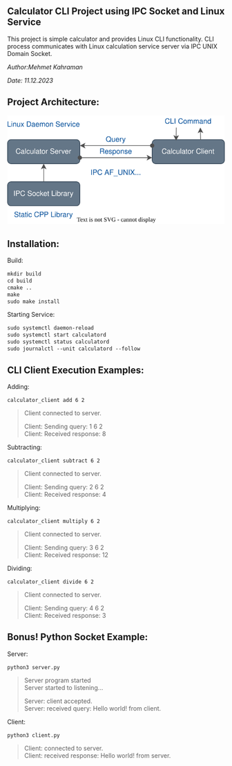 ## Calculator CLI Project using IPC Socket and Linux Service

This project is simple calculator and provides Linux CLI functionality. CLI process communicates with Linux calculation service server via IPC UNIX Domain Socket.

*Author:Mehmet Kahraman*

*Date: 11.12.2023*


Project Architecture:
---

![](architecture.svg)

Installation:
---

Build:
```
mkdir build
cd build
cmake ..
make
sudo make install
```

Starting Service:
```
sudo systemctl daemon-reload
sudo systemctl start calculatord
sudo systemctl status calculatord
sudo journalctl --unit calculatord --follow
```

CLI Client Execution Examples:
---

Adding:
```
calculator_client add 6 2
```
> Client connected to server. 
>
> Client: Sending query: 1 6 2  
> Client: Received response: 8

Subtracting:
```
calculator_client subtract 6 2
```
> Client connected to server. 
>
> Client: Sending query: 2 6 2  
> Client: Received response: 4

Multiplying:
```
calculator_client multiply 6 2
```
> Client connected to server. 
>
> Client: Sending query: 3 6 2  
> Client: Received response: 12

Dividing:
```
calculator_client divide 6 2
```
> Client connected to server. 
>
> Client: Sending query: 4 6 2  
> Client: Received response: 3

Bonus! Python Socket Example:
---

Server:
```
python3 server.py
```
> Server program started  
> Server started to listening...
> 
> Server: client accepted.  
> Server: received query:  Hello world! from client.

Client:
```
python3 client.py
```
> Client: connected to server.  
> Client: received response: Hello world! from server.